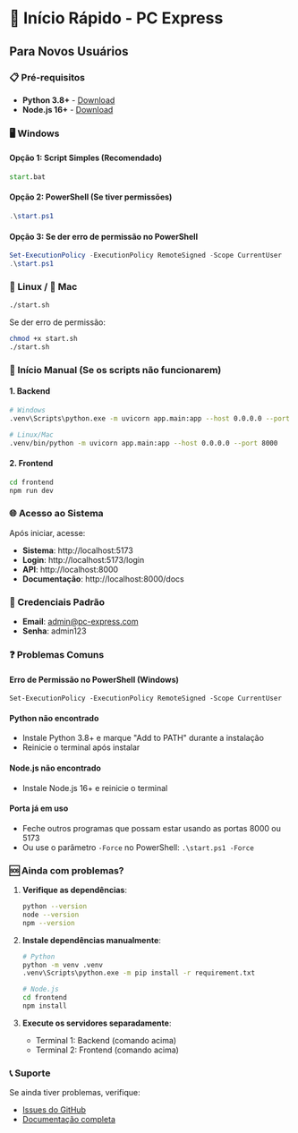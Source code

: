 # 🚀 Início Rápido - PC Express

## Para Novos Usuários

### 📋 Pré-requisitos
- **Python 3.8+** - [Download](https://www.python.org/downloads/)
- **Node.js 16+** - [Download](https://nodejs.org/)

### 🖥️ Windows

#### Opção 1: Script Simples (Recomendado)
```cmd
start.bat
```

#### Opção 2: PowerShell (Se tiver permissões)
```powershell
.\start.ps1
```

#### Opção 3: Se der erro de permissão no PowerShell
```powershell
Set-ExecutionPolicy -ExecutionPolicy RemoteSigned -Scope CurrentUser
.\start.ps1
```

### 🐧 Linux / 🍎 Mac

```bash
./start.sh
```

Se der erro de permissão:
```bash
chmod +x start.sh
./start.sh
```

### 🔧 Início Manual (Se os scripts não funcionarem)

#### 1. Backend
```bash
# Windows
.venv\Scripts\python.exe -m uvicorn app.main:app --host 0.0.0.0 --port 8000

# Linux/Mac
.venv/bin/python -m uvicorn app.main:app --host 0.0.0.0 --port 8000
```

#### 2. Frontend
```bash
cd frontend
npm run dev
```

### 🌐 Acesso ao Sistema

Após iniciar, acesse:
- **Sistema**: http://localhost:5173
- **Login**: http://localhost:5173/login
- **API**: http://localhost:8000
- **Documentação**: http://localhost:8000/docs

### 🔑 Credenciais Padrão
- **Email**: admin@pc-express.com
- **Senha**: admin123

### ❓ Problemas Comuns

#### Erro de Permissão no PowerShell (Windows)
```
Set-ExecutionPolicy -ExecutionPolicy RemoteSigned -Scope CurrentUser
```

#### Python não encontrado
- Instale Python 3.8+ e marque "Add to PATH" durante a instalação
- Reinicie o terminal após instalar

#### Node.js não encontrado
- Instale Node.js 16+ e reinicie o terminal

#### Porta já em uso
- Feche outros programas que possam estar usando as portas 8000 ou 5173
- Ou use o parâmetro `-Force` no PowerShell: `.\start.ps1 -Force`

### 🆘 Ainda com problemas?

1. **Verifique as dependências**:
   ```bash
   python --version
   node --version
   npm --version
   ```

2. **Instale dependências manualmente**:
   ```bash
   # Python
   python -m venv .venv
   .venv\Scripts\python.exe -m pip install -r requirement.txt
   
   # Node.js
   cd frontend
   npm install
   ```

3. **Execute os servidores separadamente**:
   - Terminal 1: Backend (comando acima)
   - Terminal 2: Frontend (comando acima)

### 📞 Suporte
Se ainda tiver problemas, verifique:
- [Issues do GitHub](https://github.com/Projeto-de-Python/CP_Python_PC_Express/issues)
- [Documentação completa](README.md)
